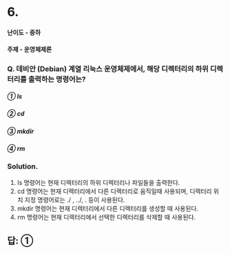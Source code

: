 # 6.
#### 난이도 - 중하
#### 주제 - 운영체제론

### Q. 데비안 (Debian) 계열 리눅스 운영체제에서, 해당 디렉터리의 하위 디렉터리를 출력하는 명령어는?

##### ① ls
##### ② cd
##### ③ mkdir
##### ④ rm

### Solution. 
1. ls 명령어는 현재 디렉터리의 하위 디렉터리나 파일들을 출력한다.
2. cd 명령어는 현재 디렉터리에서 다른 디렉터리로 움직일때 사용되며, 디렉터리 위치 지정 명령어로는 ./ , ../, . 등이 사용된다.
3. mkdir 명령어는 현재 디렉터리에서 다른 디렉터리를 생성할 때 사용된다. 
4. rm 명령어는 현재 디렉터리에서 선택한 디렉터리를 삭제할 때 사용된다.

## 답: ①
